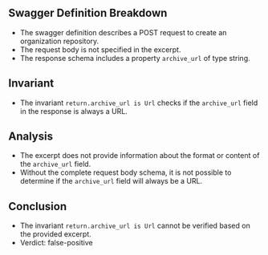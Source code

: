 ## Swagger Definition Breakdown
- The swagger definition describes a POST request to create an organization repository.
- The request body is not specified in the excerpt.
- The response schema includes a property `archive_url` of type string.

## Invariant
- The invariant `return.archive_url is Url` checks if the `archive_url` field in the response is always a URL.

## Analysis
- The excerpt does not provide information about the format or content of the `archive_url` field.
- Without the complete request body schema, it is not possible to determine if the `archive_url` field will always be a URL.

## Conclusion
- The invariant `return.archive_url is Url` cannot be verified based on the provided excerpt.
- Verdict: false-positive
